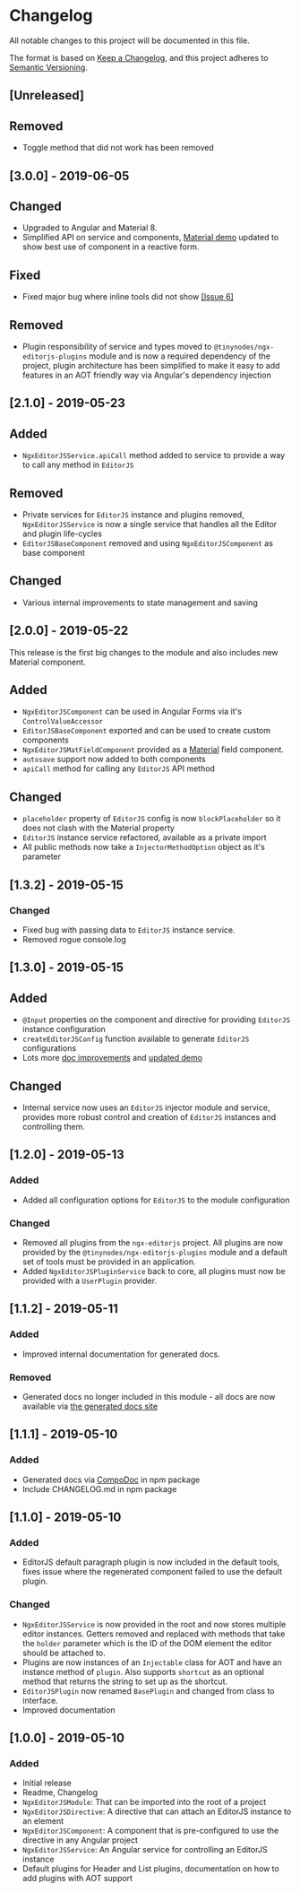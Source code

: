 # Changelog

All notable changes to this project will be documented in this file.

The format is based on [Keep a Changelog](https://keepachangelog.com/en/1.0.0/),
and this project adheres to [Semantic Versioning](https://semver.org/spec/v2.0.0.html).

## [Unreleased]

## Removed

- Toggle method that did not work has been removed

## [3.0.0] - 2019-06-05

## Changed
- Upgraded to Angular and Material 8.
- Simplified API on service and components, [Material demo](https://tinynodes-ngx.firebaseapp.com/ngx-editorjs-demo/angular-form) updated to show best
use of component in a reactive form.

## Fixed
- Fixed major bug where inline tools did not show [[Issue 6]](https://github.com/tanepiper/ngx-tinynodes/issues/6)

## Removed
- Plugin responsibility of service and types moved to `@tinynodes/ngx-editorjs-plugins` module
and is now a required dependency of the project, plugin architecture has been simplified to make it
easy to add features in an AOT friendly way via Angular's dependency injection


## [2.1.0] - 2019-05-23

## Added

- `NgxEditorJSService.apiCall` method added to service to provide a way to call any method in `EditorJS`

## Removed

- Private services for `EditorJS` instance and plugins removed, `NgxEditorJSService` is now a single service that handles all the Editor and plugin life-cycles
- `EditorJSBaseComponent` removed and using `NgxEditorJSComponent` as base component

## Changed

- Various internal improvements to state management and saving

## [2.0.0] - 2019-05-22

This release is the first big changes to the module and also includes new Material component.

## Added

- `NgxEditorJSComponent` can be used in Angular Forms via it's `ControlValueAccessor`
- `EditorJSBaseComponent` exported and can be used to create custom components
- `NgxEditorJSMatFieldComponent` provided as a [Material](https://material.angular.io/) field component.
- `autosave` support now added to both components
- `apiCall` method for calling any `EditorJS` API method

## Changed

- `placeholder` property of `EditorJS` config is now `blockPlaceholder` so it does not clash with the Material property
- `EditorJS` instance service refactored, available as a private import
- All public methods now take a `InjectorMethodOption` object as it's parameter

## [1.3.2] - 2019-05-15

### Changed

- Fixed bug with passing data to `EditorJS` instance service.
- Removed rogue console.log

## [1.3.0] - 2019-05-15

## Added

- `@Input` properties on the component and directive for providing `EditorJS` instance configuration
- `createEditorJSConfig` function available to generate `EditorJS` configurations
- Lots more [doc improvements](https://tanepiper.github.io/ngx-tinynodes/) and [updated demo](https://tinynodes-ngx.firebaseapp.com/ngx-editorjs-demo)

## Changed

- Internal service now uses an `EditorJS` injector module and service, provides more robust control and creation of `EditorJS` instances and controlling them.

## [1.2.0] - 2019-05-13

### Added

- Added all configuration options for `EditorJS` to the module configuration

### Changed

- Removed all plugins from the `ngx-editorjs` project. All plugins are now provided by the `@tinynodes/ngx-editorjs-plugins` module and a default set of tools must be provided in an application.
- Added `NgxEditorJSPluginService` back to core, all plugins must now be provided with a `UserPlugin` provider.

## [1.1.2] - 2019-05-11

### Added

- Improved internal documentation for generated docs.

### Removed

- Generated docs no longer included in this module - all docs are now available via [the generated docs site](https://tanepiper.github.io/ngx-tinynodes/)

## [1.1.1] - 2019-05-10

### Added

- Generated docs via [CompoDoc](https://github.com/compodoc/compodoc) in npm package
- Include CHANGELOG.md in npm package

## [1.1.0] - 2019-05-10

### Added

- EditorJS default paragraph plugin is now included in the default tools, fixes issue where the regenerated component failed to use the default plugin.

### Changed

- `NgxEditorJSService` is now provided in the root and now stores multiple editor instances. Getters removed and replaced with methods that take the `holder` parameter which is the ID of the DOM element the editor should be attached to.
- Plugins are now instances of an `Injectable` class for AOT and have an instance method of `plugin`. Also supports `shortcut` as an optional method that returns the string to set up as the shortcut.
- `EditorJSPlugin` now renamed `BasePlugin` and changed from class to interface.
- Improved documentation

## [1.0.0] - 2019-05-10

### Added

- Initial release
- Readme, Changelog
- `NgxEditorJSModule`: That can be imported into the root of a project
- `NgxEditorJSDirective`: A directive that can attach an EditorJS instance to an element
- `NgxEditorJSComponent`: A component that is pre-configured to use the directive in any Angular project
- `NgxEditorJSService`: An Angular service for controlling an EditorJS instance
- Default plugins for Header and List plugins, documentation on how to add plugins with AOT support

